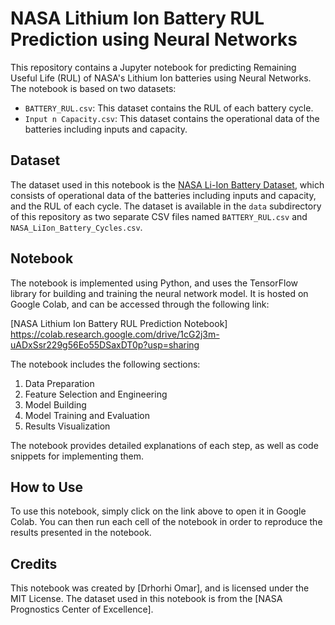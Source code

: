 # NASA Lithium Ion Battery RUL Prediction using Neural Networks

This repository contains a Jupyter notebook for predicting Remaining Useful Life (RUL) of NASA's Lithium Ion batteries using Neural Networks. The notebook is based on two datasets:

- `BATTERY_RUL.csv`: This dataset contains the RUL of each battery cycle.
- `Input n Capacity.csv`: This dataset contains the operational data of the batteries including inputs and capacity.

## Dataset

The dataset used in this notebook is the [NASA Li-Ion Battery Dataset](https://ti.arc.nasa.gov/tech/dash/groups/pcoe/prognostic-data-repository/#li-ion-battery), which consists of operational data of the batteries including inputs and capacity, and the RUL of each cycle. The dataset is available in the `data` subdirectory of this repository as two separate CSV files named `BATTERY_RUL.csv` and `NASA_LiIon_Battery_Cycles.csv`.

## Notebook

The notebook is implemented using Python, and uses the TensorFlow library for building and training the neural network model. It is hosted on Google Colab, and can be accessed through the following link:

[NASA Lithium Ion Battery RUL Prediction Notebook]
https://colab.research.google.com/drive/1cG2j3m-uADxSsr229g56Eo55DSaxDT0p?usp=sharing

The notebook includes the following sections:

1. Data Preparation
2. Feature Selection and Engineering
3. Model Building
4. Model Training and Evaluation
5. Results Visualization

The notebook provides detailed explanations of each step, as well as code snippets for implementing them.

## How to Use

To use this notebook, simply click on the link above to open it in Google Colab. You can then run each cell of the notebook in order to reproduce the results presented in the notebook.

## Credits

This notebook was created by [Drhorhi Omar], and is licensed under the MIT License. The dataset used in this notebook is from the [NASA Prognostics Center of Excellence].
